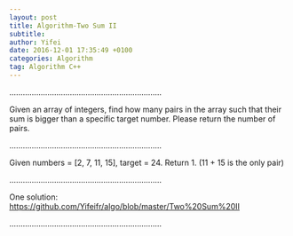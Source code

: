 ```yaml
---
layout: post
title: Algorithm-Two Sum II
subtitle: 
author: Yifei
date: 2016-12-01 17:35:49 +0100
categories: Algorithm
tag: Algorithm C++
---
```


....................................................................

Given an array of integers, find how many pairs in the array such that their sum is bigger than a specific target number. Please return the number of pairs.

....................................................................

Given numbers = [2, 7, 11, 15], target = 24. Return 1. (11 + 15 is the only pair)

....................................................................

One solution: 
https://github.com/Yifeifr/algo/blob/master/Two%20Sum%20II

....................................................................



